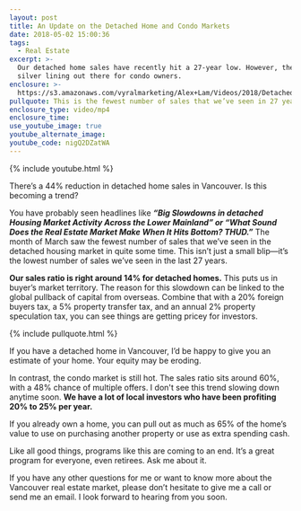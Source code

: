 ```yaml
---
layout: post
title: An Update on the Detached Home and Condo Markets
date: 2018-05-02 15:00:36
tags:
  - Real Estate
excerpt: >-
  Our detached home sales have recently hit a 27-year low. However, there is a
  silver lining out there for condo owners.
enclosure: >-
  https://s3.amazonaws.com/vyralmarketing/Alex+Lam/Videos/2018/Detached+Homes+Are+Seeing+A+Reduction+Rate+-+Vancouver+Real+Estate+Agent.mp4
pullquote: This is the fewest number of sales that we’ve seen in 27 years.
enclosure_type: video/mp4
enclosure_time:
use_youtube_image: true
youtube_alternate_image:
youtube_code: nigQ2DZatWA
---
```


{% include youtube.html %}

There’s a 44% reduction in detached home sales in Vancouver. Is this becoming a trend?

You have probably seen headlines like ***“Big Slowdowns in detached Housing Market Activity Across the Lower Mainland” or “What Sound Does the Real Estate Market Make When It Hits Bottom? THUD.”*** The month of March saw the fewest number of sales that we’ve seen in the detached housing market in quite some time. This isn’t just a small blip—it’s the lowest number of sales we’ve seen in the last 27 years.

**Our sales ratio is right around 14% for detached homes.** This puts us in buyer’s market territory. The reason for this slowdown can be linked to the global pullback of capital from overseas. Combine that with a 20% foreign buyers tax, a 5% property transfer tax, and an annual 2% property speculation tax, you can see things are getting pricey for investors.

{% include pullquote.html %}

If you have a detached home in Vancouver, I’d be happy to give you an estimate of your home. Your equity may be eroding.

In contrast, the condo market is still hot. The sales ratio sits around 60%, with a 48% chance of multiple offers. I don't see this trend slowing down anytime soon. **We have a lot of local investors who have been profiting 20% to 25% per year.**

If you already own a home, you can pull out as much as 65% of the home’s value to use on purchasing another property or use as extra spending cash.

Like all good things, programs like this are coming to an end. It’s a great program for everyone, even retirees. Ask me about it.

If you have any other questions for me or want to know more about the Vancouver real estate market, please don’t hesitate to give me a call or send me an email. I look forward to hearing from you soon.

&nbsp;